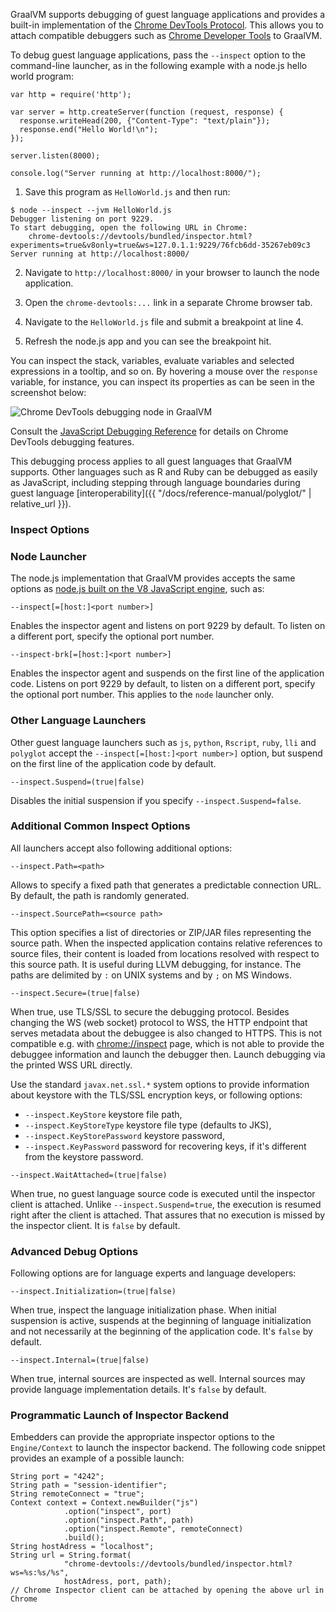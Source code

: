 GraalVM supports debugging of guest language applications and provides a
built-in implementation of
the [Chrome DevTools Protocol](https://chromedevtools.github.io/devtools-protocol/).
This allows you to attach compatible debuggers such as
[Chrome Developer Tools](https://developers.google.com/web/tools/chrome-devtools/)
to GraalVM.

To debug guest language applications, pass the `--inspect` option to the
command-line launcher, as in the following
example with a node.js hello world program:

```
var http = require('http');

var server = http.createServer(function (request, response) {
  response.writeHead(200, {"Content-Type": "text/plain"});
  response.end("Hello World!\n");
});

server.listen(8000);

console.log("Server running at http://localhost:8000/");
```

1. Save this program as `HelloWorld.js` and then run:

```
$ node --inspect --jvm HelloWorld.js
Debugger listening on port 9229.
To start debugging, open the following URL in Chrome:
    chrome-devtools://devtools/bundled/inspector.html?experiments=true&v8only=true&ws=127.0.1.1:9229/76fcb6dd-35267eb09c3
Server running at http://localhost:8000/
```

2. Navigate to `http://localhost:8000/` in your browser to launch the node application.

3. Open the `chrome-devtools:...` link in a separate Chrome browser tab.

4. Navigate to the `HelloWorld.js` file and submit a breakpoint at line 4.

5. Refresh the node.js app and you can see the breakpoint hit.

You can inspect the stack, variables, evaluate variables and selected expressions
in a tooltip, and so on. By hovering a mouse over the `response` variable, for
instance, you can inspect its properties as can be seen in the screenshot below:

![](/docs/img/ChromeInspector.png "Chrome DevTools debugging node in GraalVM")

Consult the
[JavaScript Debugging Reference](https://developers.google.com/web/tools/chrome-devtools/javascript/reference)
for details on Chrome DevTools debugging features.

This debugging process applies to all guest languages that GraalVM supports.
Other languages such as R and Ruby can be debugged as easily as JavaScript,
including stepping through language boundaries during guest language
[interoperability]({{ "/docs/reference-manual/polyglot/" | relative_url }}).

### Inspect Options

### Node Launcher
The node.js implementation that GraalVM provides accepts the same options as
[node.js built on the V8 JavaScript engine](https://nodejs.org/), such as:

```
--inspect[=[host:]<port number>]
```

Enables the inspector agent and listens on port 9229 by default. To listen on a
different port, specify the optional port number.

```
--inspect-brk[=[host:]<port number>]
```

Enables the inspector agent and suspends on the first line of the application
code. Listens on port 9229 by default, to listen on a different port, specify
the optional port number. This applies to the `node` launcher only.

### Other Language Launchers

Other guest language launchers such as `js`, `python`, `Rscript`, `ruby`, `lli` and `polyglot`
accept the `--inspect[=[host:]<port number>]` option, but suspend on the first line of
the application code by default.

```
--inspect.Suspend=(true|false)
```

Disables the initial suspension if you specify `--inspect.Suspend=false`.

### Additional Common Inspect Options
All launchers accept also following additional options:

```
--inspect.Path=<path>
```

Allows to specify a fixed path that generates a predictable connection URL. By
default, the path is randomly generated.

```
--inspect.SourcePath=<source path>
```
This option specifies a list of directories or ZIP/JAR files representing the source path. When the inspected application contains relative references to source files, their content is loaded from locations resolved with respect to this source path. It is useful during LLVM debugging, for instance.
The paths are delimited by `:` on UNIX systems and by `;` on MS Windows.

```
--inspect.Secure=(true|false)
```

When true, use TLS/SSL to secure the debugging protocol. Besides changing the WS
(web socket) protocol to WSS, the HTTP endpoint that serves metadata about the debuggee
is also changed to HTTPS. This is not compatible e.g. with
[chrome://inspect](chrome://inspect) page, which is not able to provide the debuggee
information and launch the debugger then. Launch debugging via the printed WSS URL directly.

Use the standard `javax.net.ssl.*` system options to provide information about
keystore with the TLS/SSL encryption keys, or following options:
* `--inspect.KeyStore` keystore file path,
* `--inspect.KeyStoreType` keystore file type (defaults to JKS),
* `--inspect.KeyStorePassword` keystore password,
* `--inspect.KeyPassword` password for recovering keys, if it's different from the keystore password.

```
--inspect.WaitAttached=(true|false)
```

When true, no guest language source code is executed until the inspector client
is attached. Unlike `--inspect.Suspend=true`, the execution is resumed right
after the client is attached. That assures that no execution is missed by the
inspector client. It is `false` by default.

### Advanced Debug Options
Following options are for language experts and language developers:

```
--inspect.Initialization=(true|false)
```

When true, inspect the language initialization phase. When initial suspension is
active, suspends at the beginning of language initialization and not necessarily
at the beginning of the application code. It's `false` by default.

```
--inspect.Internal=(true|false)
```

When true, internal sources are inspected as well. Internal sources may provide
language implementation details. It's `false` by default.

### Programmatic Launch of Inspector Backend

Embedders can provide the appropriate inspector options to the `Engine/Context`
to launch the inspector backend. The following code snippet provides an example of
a possible launch:

```
String port = "4242";
String path = "session-identifier";
String remoteConnect = "true";
Context context = Context.newBuilder("js")
            .option("inspect", port)
            .option("inspect.Path", path)
            .option("inspect.Remote", remoteConnect)
            .build();
String hostAdress = "localhost";
String url = String.format(
            "chrome-devtools://devtools/bundled/inspector.html?ws=%s:%s/%s",
            hostAdress, port, path);
// Chrome Inspector client can be attached by opening the above url in Chrome
```
